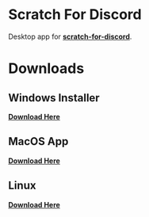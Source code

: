 # Scratch For Discord
Desktop app for **[scratch-for-discord](https://scratch-for-discord.netlify.app)**.

# Downloads
## Windows Installer
**[Download Here](https://github.com/DevSnowflake/scratch-for-discord/releases/download/v1.0.0/scratchfordiscord-installer.exe "Download windows installer")**

## MacOS App
**[Download Here](https://github.com/DevSnowflake/scratch-for-discord/releases/download/v1.0.0/scratchfordiscord-macos.zip "Download for MacOS")**

## Linux
**[Download Here](https://github.com/DevSnowflake/scratch-for-discord-app/releases/download/v1.0.0/scratchfordiscord-linux-x64.rar "Download for Linux")**
